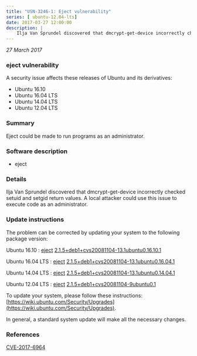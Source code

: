 ```yaml
---
title: "USN-3246-1: Eject vulnerability"
series: [ ubuntu-12.04-lts]
date: 2017-03-27 12:00:00
description: |
    Ilja Van Sprundel discovered that dmcrypt-get-device incorrectly checked setuid and setgid return values. A local attacker could use this issue to execute code as an administrator. 
--- 
```

 
 

*27 March 2017*

### eject vulnerability

A security issue affects these releases of Ubuntu and its derivatives:

* Ubuntu 16.10
* Ubuntu 16.04 LTS
* Ubuntu 14.04 LTS
* Ubuntu 12.04 LTS

### Summary

Eject could be made to run programs as an administrator. 

### Software description

* eject 

### Details

Ilja Van Sprundel discovered that dmcrypt-get-device incorrectly checked setuid and setgid return values. A local attacker could use this issue to execute code as an administrator. 

### Update instructions

The problem can be corrected by updating your system to the following package version:

Ubuntu 16.10
 : [eject](https://launchpad.net/ubuntu/+source/eject) <span> [2.1.5+deb1+cvs20081104-13.1ubuntu0.16.10.1](https://launchpad.net/ubuntu/+source/eject/2.1.5+deb1+cvs20081104-13.1ubuntu0.16.10.1) </span> 

Ubuntu 16.04 LTS
 : [eject](https://launchpad.net/ubuntu/+source/eject) <span> [2.1.5+deb1+cvs20081104-13.1ubuntu0.16.04.1](https://launchpad.net/ubuntu/+source/eject/2.1.5+deb1+cvs20081104-13.1ubuntu0.16.04.1) </span> 

Ubuntu 14.04 LTS
 : [eject](https://launchpad.net/ubuntu/+source/eject) <span> [2.1.5+deb1+cvs20081104-13.1ubuntu0.14.04.1](https://launchpad.net/ubuntu/+source/eject/2.1.5+deb1+cvs20081104-13.1ubuntu0.14.04.1) </span> 

Ubuntu 12.04 LTS
 : [eject](https://launchpad.net/ubuntu/+source/eject) <span> [2.1.5+deb1+cvs20081104-9ubuntu0.1](https://launchpad.net/ubuntu/+source/eject/2.1.5+deb1+cvs20081104-9ubuntu0.1) </span> 

To update your system, please follow these instructions: [https://wiki.ubuntu.com/Security/Upgrades](https://wiki.ubuntu.com/Security/Upgrades).

In general, a standard system update will make all the necessary changes. 

### References

 
 [CVE-2017-6964](http://people.ubuntu.com/~ubuntu-security/cve/CVE-2017-6964)
 

